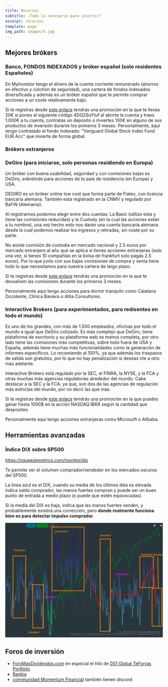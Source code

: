 ```yaml
---
title: Recursos
subtitle: ¡Todo lo necesario para invertir!
excerpt: recursos
template: page
img_path: images/6.jpg
---
```


## Mejores brókers

### Banco, FONDOS INDEXADOS y bróker español (solo residentes Españoles)
En MyInvestor tengo el dinero de la cuenta corriente remunerado (ahorros en efectivo y colchón de seguridad), una cartera de fondos indexados diversificada y además es un bróker español que te permite comprar acciones a un coste relativamente bajo.

Si te registras desde [este enlace](https://myinvestor.page.link/dx1B9XTUtRne1Kma6) tendrás una promoción en la que te llevas 20€ si pones el siguiente código 4DQ2SuYtuf al abrirte la cuenta y traes 1.000€ a tu cuenta, contratas un depósito o inviertes 100€ en alguno de sus productos de inversión durante los primeros 3 meses. Personalmente, aquí tengo contratado el fondo indexado: "Vanguard Global Stock Index Fund EUR Acc" que invierte de forma global.



### Brókers extranjeros

### DeGiro (para iniciarse, solo personas residiendo en Europa)
Un bróker con buena usabilidad, seguridad y con comisiones bajas es DeGiro, sobretodo para acciones de tu país de residencia (en Europa) y USA.

DEGIRO es un bróker online low cost que forma parte de Flatex, con licencia bancaria alemana. También está registrado en la CNMV y regulado por BaFiN (Alemania).

Al registrarnos podemos elegir entre dos cuentas: La Basic (utilizo esta y tiene las comisiones reducidas) y la Custody (en la cual las acciones están a tu nombre), una vez hecho esto nos darán una cuenta bancaria alemana desde la cual podemos realizar los ingresos y retiradas, sin coste por su parte.

No existe comisión de custodia en mercado nacional y 2.5 euros por mercado extranjero al año que se aplica si tienes acciones extranjeras (solo una vez, si tienes 10 compañías en la bolsa de frankfurt solo pagas 2.5 euros). Por lo que junto con sus bajas comisiones de compra y venta tiene todo lo que necesitamos para nuestra cartera de largo plazo.

Si te registras desde [este enlace](https://www.degiro.es/amigo-invita-amigo/empezar-a-invertir.html?id=9C781C40\&amp;utm_source=mgm) tendrás una promoción en la que te devuelven las comisiones durante los primeros 3 meses.

Personalmente aquí tengo acciones para dormir tranquilo como Catalana Occidente, Clínica Baviera o Altia Consultores.

### Interactive Brokers (para experimentados, para redisentes en todo el mundo)
Es uno de los grandes, con más de 1.500 empleados, oficinas por todo el mundo e igual que DeGiro cotizado.
Es más complejo que DeGiro, tiene plataforma de escritorio y su plataforma web es menos completa, por otro lado tiene las comisiones más competitivas, sobre todo fuera de USA y España, además tiene muchas más funcionalidades como la generación de informes específicos.
Lo recomiendo al 100%, ya que además los traspasos de salida son gratuitos, por lo que no hay penalización si deseas irte a otro más adelante.

Interactive Brokers está regulado por la SEC, el FINRA, la NYSE, y la FCA y otras muchas más agencias regulatorias alrededor del mundo. Cabe destacar a la SEC y la FCA, ya que, son dos de las agencias de regulación más estrictas del mundo, por no decir las que más.

Si te registras desde [este enlace](https://ibkr.com/referral/adrian204) tendrás una promoción en la que puedes ganar hasta 1000$ en la acción NASDAQ:IBKR según la cantidad que desposites.

Personalmente aquí tengo acciones extranjeras como Microsoft o Alibaba.


## Herramientas avanzadas

### Índice DIX sobre SP500

<https://squeezemetrics.com/monitor/dix>

Te permite ver el volumen comprador/vendedor en los mercados oscuros del SP500.

La línea azul es el DIX, cuando su media de los últimos días es elevada indica saldo comprador, las manos fuertes compran y puede ser un buen punto de entrada a medio plazo (o puede que estén equivocadas).

Si la media del DIX es baja, indica que las manos fuertes venden, y probablemente existirá una corrección, pero **donde realmente funciona bien es para detectar impulso comprador**.

![](/images/dark_pools.png)


## Foros de inversión

*   [ForoMasDividendos.com](https://foro.masdividendos.com/) en especial el hilo de [D51 Global TeForras Portfolio](https://foro.masdividendos.com/t/d51-global-teforras-portfolio/1156)
*   [Rankia](https://www.rankia.com/)
*   [communidad Momentum Financial](https://momentum.financial/) también tienen discord
